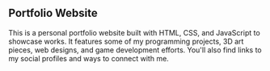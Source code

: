 ## Portfolio Website

This is a personal portfolio website built with HTML, CSS, and JavaScript to showcase works. It features some of my programming projects, 
3D art pieces, web designs, and game development efforts. You'll also find links to my social profiles and ways to connect with me.
